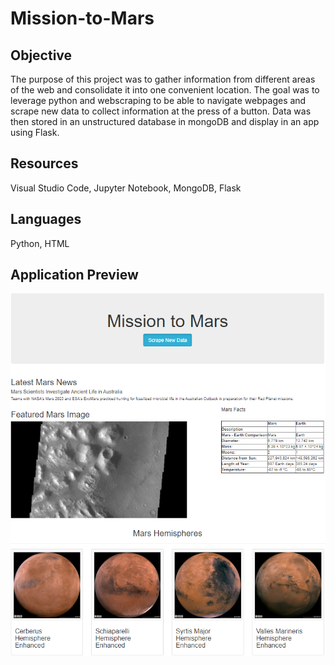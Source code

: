 # Mission-to-Mars

## Objective
The purpose of this project was to gather information from different areas of the web and consolidate it into one convenient location. The goal was to leverage python and webscraping to be able to navigate webpages and scrape new data to collect information at the press of a button. Data was then stored in an unstructured database in mongoDB and display in an app using Flask. 

## Resources
Visual Studio Code, Jupyter Notebook, MongoDB, Flask

## Languages
Python, HTML

## Application Preview
![mission_to_mars_app](https://github.com/vanessamignelli/Mission-to-Mars/blob/main/resources/mission_to_mars_app.png)

